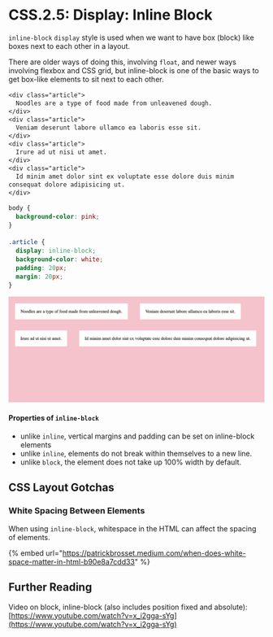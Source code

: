 # CSS.2.5: Display: Inline Block

`inline-block` `display` style is used when we want to have box (block) like boxes next to each other in a layout.

There are older ways of doing this, involving `float`, and newer ways involving flexbox and CSS grid, but inline-block is one of the basic ways to get box-like elements to sit next to each other.

```markup
<div class="article">
  Noodles are a type of food made from unleavened dough.
</div>
<div class="article">
  Veniam deserunt labore ullamco ea laboris esse sit.
</div>
<div class="article">
  Irure ad ut nisi ut amet.
</div>
<div class="article">
  Id minim amet dolor sint ex voluptate esse dolore duis minim consequat dolore adipisicing ut.
</div>
```

```css
body {
  background-color: pink;
}

.article {
  display: inline-block;
  background-color: white;
  padding: 20px;
  margin: 20px;
}
```

![](../../.gitbook/assets/inline-block.png)

#### Properties of `inline-block`

- unlike `inline`, vertical margins and padding can be set on inline-block elements
- unlike `inline`, elements do not break within themselves to a new line.
- unlike `block`, the element does not take up 100% width by default.

## CSS Layout Gotchas

### White Spacing Between Elements

When using `inline-block`, whitespace in the HTML can affect the spacing of elements.

{% embed url="https://patrickbrosset.medium.com/when-does-white-space-matter-in-html-b90e8a7cdd33" %}

## Further Reading

Video on block, inline-block (also includes position fixed and absolute): [https://www.youtube.com/watch?v=x_i2gga-sYg](https://www.youtube.com/watch?v=x_i2gga-sYg)
